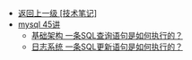 - [返回上一级 [技术笔记]](技术笔记/)
- [mysql 45讲](技术笔记/mysql%2045讲/)
  - [ 基础架构 一条SQL查询语句是如何执行的？](/技术笔记/mysql%2045讲/1_%20基础架构%20一条SQL查询语句是如何执行的？/index.md)
  - [ 日志系统 一条SQL更新语句是如何执行的？](/技术笔记/mysql%2045讲/2_%20日志系统%20一条SQL更新语句是如何执行的？/index.md)
